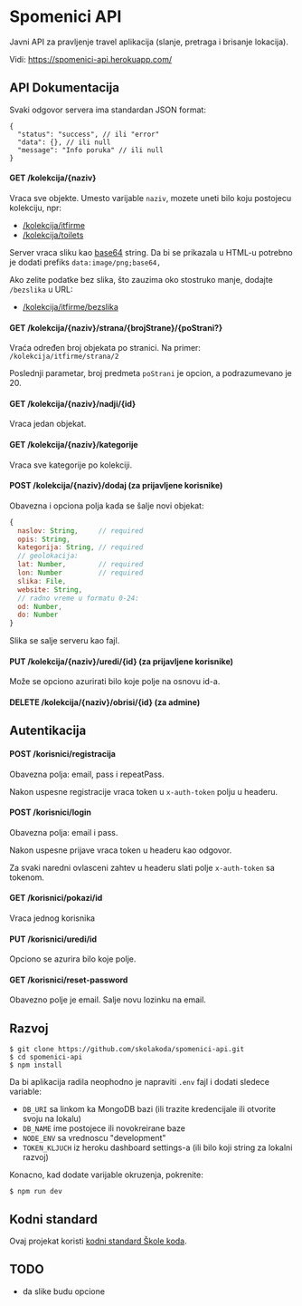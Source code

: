 # Spomenici API

Javni API za pravljenje travel aplikacija (slanje, pretraga i brisanje lokacija).

Vidi: https://spomenici-api.herokuapp.com/

## API Dokumentacija

Svaki odgovor servera ima standardan JSON format:

```
{
  "status": "success", // ili "error"
  "data": {}, // ili null
  "message": "Info poruka" // ili null
}
```

#### GET /kolekcija/{naziv}

Vraca sve objekte. Umesto varijable `naziv`, mozete uneti bilo koju postojecu kolekciju, npr:
- [/kolekcija/itfirme](https://spomenici-api.herokuapp.com/kolekcija/itfirme)
- [/kolekcija/toilets](https://spomenici-api.herokuapp.com/kolekcija/toilets)

Server vraca sliku kao [base64](https://stackoverflow.com/questions/8499633/how-to-display-base64-images-in-html) string. Da bi se prikazala u HTML-u potrebno je dodati prefiks `data:image/png;base64,`

Ako zelite podatke bez slika, što zauzima oko stostruko manje, dodajte `/bezslika` u URL:

- [/kolekcija/itfirme/bezslika](https://spomenici-api.herokuapp.com/kolekcija/itfirme/bezslika)

#### GET /kolekcija/{naziv}/strana/{brojStrane}/{poStrani?}

Vraća određen broj objekata po stranici. Na primer: `/kolekcija/itfirme/strana/2`

Poslednji parametar, broj predmeta `poStrani` je opcion, a podrazumevano je 20.

#### GET /kolekcija/{naziv}/nadji/{id}

Vraca jedan objekat.

#### GET /kolekcija/{naziv}/kategorije

Vraca sve kategorije po kolekciji.

#### POST /kolekcija/{naziv}/dodaj (za prijavljene korisnike)

Obavezna i opciona polja kada se šalje novi objekat:

```js
{
  naslov: String,     // required
  opis: String,
  kategorija: String, // required
  // geolokacija:
  lat: Number,        // required
  lon: Number         // required
  slika: File,
  website: String,
  // radno vreme u formatu 0-24:
  od: Number,
  do: Number
}
```

Slika se salje serveru kao fajl.

#### PUT /kolekcija/{naziv}/uredi/{id} (za prijavljene korisnike)

Može se opciono azurirati bilo koje polje na osnovu id-a.

#### DELETE /kolekcija/{naziv}/obrisi/{id} (za admine)

## Autentikacija

#### POST /korisnici/registracija

Obavezna polja: email, pass i repeatPass.

Nakon uspesne registracije vraca token u `x-auth-token` polju u headeru.

#### POST /korisnici/login

Obavezna polja: email i pass.

Nakon uspesne prijave vraca token u headeru kao odgovor.

Za svaki naredni ovlasceni zahtev u headeru slati polje `x-auth-token` sa tokenom.

#### GET /korisnici/pokazi/id

Vraca jednog korisnika

#### PUT /korisnici/uredi/id

Opciono se azurira bilo koje polje.

#### GET /korisnici/reset-password

Obavezno polje je email. Salje novu lozinku na email.

## Razvoj

```
$ git clone https://github.com/skolakoda/spomenici-api.git
$ cd spomenici-api
$ npm install
```

Da bi aplikacija radila neophodno je napraviti `.env` fajl i dodati sledece variable:

- `DB_URI` sa linkom ka MongoDB bazi (ili trazite kredencijale ili otvorite svoju na lokalu)
- `DB_NAME` ime postojece ili novokreirane baze
- `NODE_ENV` sa vrednoscu "development"
- `TOKEN_KLJUCH` iz heroku dashboard settings-a (ili bilo koji string za lokalni razvoj)

Konacno, kad dodate varijable okruzenja, pokrenite:

```
$ npm run dev
```

## Kodni standard

Ovaj projekat koristi [kodni standard Škole koda](https://github.com/skolakoda/kodni-standard).

## TODO

- da slike budu opcione
